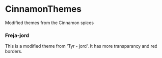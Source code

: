 # CinnamonThemes
Modified themes from the Cinnamon spices

### Freja-jord
This is a modified theme from 'Tyr - jord'.
It has more transparancy and red borders.
